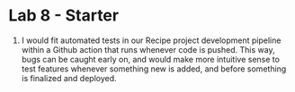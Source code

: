 # Lab 8 - Starter
1. I would fit automated tests in our Recipe project development pipeline within a Github action that runs whenever code is pushed. This way, bugs can be caught early on, and would make more intuitive sense to test features whenever something new is added, and before something is finalized and deployed. 
